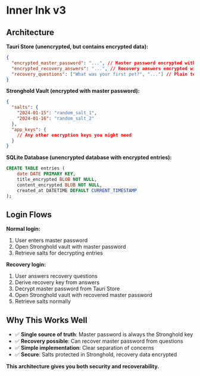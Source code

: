 # Inner Ink v3

## Architecture

**Tauri Store (unencrypted, but contains encrypted data):**
```json
{
  "encrypted_master_password": "...", // Master password encrypted with recovery key
  "encrypted_recovery_answers": "...", // Recovery answers encrypted with master password
  "recovery_questions": ["What was your first pet?", "..."] // Plain text
}
```

**Stronghold Vault (encrypted with master password):**
```json
{
  "salts": {
    "2024-01-15": "random_salt_1",
    "2024-01-16": "random_salt_2"
  },
  "app_keys": {
    // Any other encryption keys you might need
  }
}
```

**SQLite Database (unencrypted database with encrypted entries):**
```sql
CREATE TABLE entries (
    date DATE PRIMARY KEY,
    title_encrypted BLOB NOT NULL,
    content_encrypted BLOB NOT NULL,
    created_at DATETIME DEFAULT CURRENT_TIMESTAMP
);
```

## Login Flows

**Normal login:**
1. User enters master password
2. Open Stronghold vault with master password
3. Retrieve salts for decrypting entries

**Recovery login:**
1. User answers recovery questions
2. Derive recovery key from answers
3. Decrypt master password from Tauri Store
4. Open Stronghold vault with recovered master password
5. Retrieve salts normally

## Why This Works Well

- ✅ **Single source of truth**: Master password is always the Stronghold key
- ✅ **Recovery possible**: Can recover master password from questions
- ✅ **Simple implementation**: Clear separation of concerns
- ✅ **Secure**: Salts protected in Stronghold, recovery data encrypted

**This architecture gives you both security and recoverability.**
